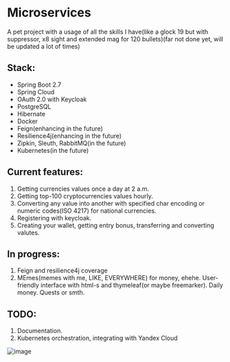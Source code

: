 # Microservices
A pet project with a usage of all the skills I have(like a glock 19 but with suppressor, x8 sight and extended mag for 120 bullets)(far not done yet, will be updated a lot of times)

## Stack:
- Spring Boot 2.7
- Spring Cloud
- OAuth 2.0 with Keycloak
- PostgreSQL
- Hibernate
- Docker
- Feign(enhancing in the future)
- Resilience4j(enhancing in the future)
- Zipkin, Sleuth, RabbitMQ(in the future)
- Kubernetes(in the future)


## Current features:
1. Getting currencies values once a day at 2 a.m.
2. Getting top-100 cryptocurrencies values hourly.
3. Converting any value into another with specified char encoding or numeric codes(ISO 4217) for national currencies.
4. Registering with keycloak.
5. Creating your wallet, getting entry bonus, transferring and converting valutes.

## In progress:
1. Feign and resilience4j coverage
2. MEmes(memes with me, LIKE, EVERYWHERE) for money, ehehe. User-friendly interface with html-s and thymeleaf(or maybe freemarker). Daily money. Quests or smth.

## TODO:
1. Documentation.
2. Kubernetes orchestration, integrating with Yandex Cloud


![image](https://user-images.githubusercontent.com/89610640/210271793-dc81f3ba-9e11-48d8-999f-85f1515c0bc3.png)
